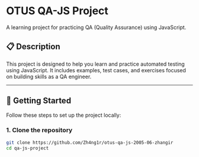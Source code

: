 # OTUS QA-JS Project

A learning project for practicing QA (Quality Assurance) using JavaScript.

## 📋 Description

This project is designed to help you learn and practice automated testing using JavaScript. It includes examples, test cases, and exercises focused on building skills as a QA engineer.

---

## 🚀 Getting Started

Follow these steps to set up the project locally:

### 1. Clone the repository

```bash
git clone https://github.com/Zh4ng1r/otus-qa-js-2005-06-zhangir
cd qa-js-project